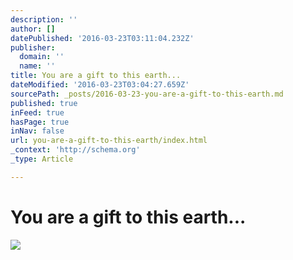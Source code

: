 ```yaml
---
description: ''
author: []
datePublished: '2016-03-23T03:11:04.232Z'
publisher:
  domain: ''
  name: ''
title: You are a gift to this earth...
dateModified: '2016-03-23T03:04:27.659Z'
sourcePath: _posts/2016-03-23-you-are-a-gift-to-this-earth.md
published: true
inFeed: true
hasPage: true
inNav: false
url: you-are-a-gift-to-this-earth/index.html
_context: 'http://schema.org'
_type: Article

---
```

# You are a gift to this earth...
![](https://the-grid-user-content.s3-us-west-2.amazonaws.com/05574b31-d8e3-4e64-9582-c5d589b2c558.png)